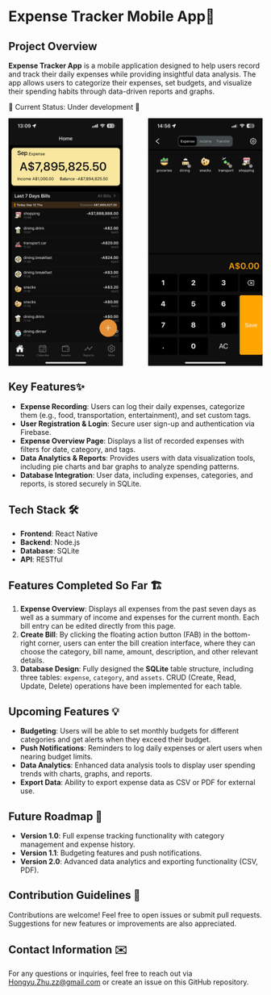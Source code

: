 # Expense Tracker Mobile App💸

## Project Overview

**Expense Tracker App** is a mobile application designed to help users record and track their daily expenses while providing insightful data analysis. The app allows users to categorize their expenses, set budgets, and visualize their spending habits through data-driven reports and graphs.

🔗 Current Status: Under development 🚧

<div style="display: flex; justify-content: space-between;">
  <img src="07952b57b4a0d183a47de2031a70655.jpg" alt="Image 1" style="width: 45%; margin-right: 10;"/>
  <img src="86de4effb5e2b68f7717d0c8e8614d1.jpg" alt="Image 2" style="width: 45%; margin-left: 10px;"/>
</div>

## Key Features✨

- **Expense Recording**: Users can log their daily expenses, categorize them (e.g., food, transportation, entertainment), and set custom tags.
- **User Registration & Login**: Secure user sign-up and authentication via Firebase.
- **Expense Overview Page**: Displays a list of recorded expenses with filters for date, category, and tags.
- **Data Analytics & Reports**: Provides users with data visualization tools, including pie charts and bar graphs to analyze spending patterns.
- **Database Integration**: User data, including expenses, categories, and reports, is stored securely in SQLite.

## Tech Stack 🛠️

- **Frontend**: React Native
- **Backend**: Node.js
- **Database**: SQLite
- **API**: RESTful

## Features Completed So Far 🏗️

1. **Expense Overview**: Displays all expenses from the past seven days as well as a summary of income and expenses for the current month. Each bill entry can be edited directly from this page.
2. **Create Bill**: By clicking the floating action button (FAB) in the bottom-right corner, users can enter the bill creation interface, where they can choose the category, bill name, amount, description, and other relevant details.
3. **Database Design**: Fully designed the **SQLite** table structure, including three tables: `expense`, `category`, and `assets`. CRUD (Create, Read, Update, Delete) operations have been implemented for each table.

## Upcoming Features 💡

- **Budgeting**: Users will be able to set monthly budgets for different categories and get alerts when they exceed their budget.
- **Push Notifications**: Reminders to log daily expenses or alert users when nearing budget limits.
- **Data Analytics**: Enhanced data analysis tools to display user spending trends with charts, graphs, and reports.
- **Export Data**: Ability to export expense data as CSV or PDF for external use.

## Future Roadmap 🚀

- **Version 1.0**: Full expense tracking functionality with category management and expense history.
- **Version 1.1**: Budgeting features and push notifications.
- **Version 2.0**: Advanced data analytics and exporting functionality (CSV, PDF).

## Contribution Guidelines 🤝

Contributions are welcome! Feel free to open issues or submit pull requests. Suggestions for new features or improvements are also appreciated.

## Contact Information ✉️

For any questions or inquiries, feel free to reach out via Hongyu.Zhu.zz@gmail.com or create an issue on this GitHub repository.
